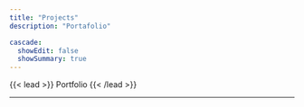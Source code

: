 ```yaml
---
title: "Projects"
description: "Portafolio"

cascade:
  showEdit: false
  showSummary: true
---
```


{{< lead >}}
Portfolio
{{< /lead >}}

---
